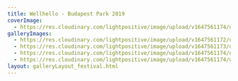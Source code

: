 ```yaml
---
title: Wellhello - Budapest Park 2019
coverImage:
  - https://res.cloudinary.com/lightpositive/image/upload/v1647561174/uploads/Wellhello%20-%20Budapest%20Park%202019/wh3.jpg
galleryImages: 
  - https://res.cloudinary.com/lightpositive/image/upload/v1647561172/uploads/Wellhello%20-%20Budapest%20Park%202019/wh2.jpg
  - https://res.cloudinary.com/lightpositive/image/upload/v1647561173/uploads/Wellhello%20-%20Budapest%20Park%202019/wh1.jpg
  - https://res.cloudinary.com/lightpositive/image/upload/v1647561174/uploads/Wellhello%20-%20Budapest%20Park%202019/wh.jpg
  - https://res.cloudinary.com/lightpositive/image/upload/v1647561174/uploads/Wellhello%20-%20Budapest%20Park%202019/wh3.jpg
layout: galleryLayout_festival.html
---
```

